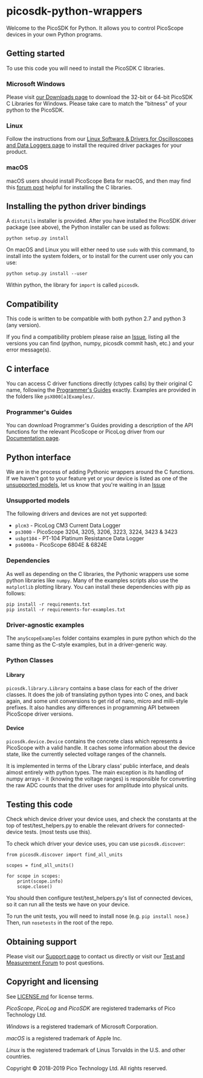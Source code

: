 # picosdk-python-wrappers

Welcome to the PicoSDK for Python. It allows you to control PicoScope devices in your own Python programs.

## Getting started

To use this code you will need to install the PicoSDK C libraries.

### Microsoft Windows

Please visit [our Downloads page](https://www.picotech.com/downloads) to download the 32-bit or 64-bit PicoSDK C Libraries for Windows. 
Please take care to match the "bitness" of your python to the PicoSDK.

### Linux

Follow the instructions from our [Linux Software & Drivers for Oscilloscopes and Data Loggers page](https://www.picotech.com/downloads/linux) 
to install the required driver packages for your product.

### macOS

macOS users should install PicoScope Beta for macOS, and then may find this [forum post](https://www.picotech.com/support/topic22221.html) helpful for installing the C 
libraries.

## Installing the python driver bindings

A `distutils` installer is provided. After you have installed the PicoSDK
driver package (see above), the Python installer can be used as follows:

    python setup.py install

On macOS and Linux you will either need to use `sudo` with this command, to
install into the system folders, or to install for the current user only you
can use:

    python setup.py install --user

Within python, the library for `import` is called `picosdk`.

## Compatibility

This code is written to be compatible with both python 2.7 and python 3 (any version).

If you find a compatibility problem please raise an [Issue](https://www.picotech.com/tech-support), listing all the versions you can find (python, numpy, 
picosdk commit hash, etc.) and your error message(s).

## C interface

You can access C driver functions directly (ctypes calls) by their original C name, following the [Programmer's
Guides](https://github.com/picotech/picosdk-python-wrappers#programmers-guides) exactly. Examples are provided in the folders like `psX000[a]Examples/`.

### Programmer's Guides

You can download Programmer's Guides providing a description of the API functions for the relevant PicoScope or 
PicoLog driver from our [Documentation page](https://www.picotech.com/library/documentation).

## Python interface

We are in the process of adding Pythonic wrappers around the C functions. If we haven't got to your feature yet or your device is listed as one of the [unsupported models](https://github.com/picotech/picosdk-python-wrappers#unsupported-models),
let us know that you're waiting in an [Issue](https://www.picotech.com/tech-support)

### Unsupported models

The following drivers and devices are not yet supported:

* `plcm3` - PicoLog CM3 Current Data Logger
* `ps3000` - PicoScope 3204, 3205, 3206, 3223, 3224, 3423 & 3423
* `usbpt104` - PT-104 Platinum Resistance Data Logger
* `ps6000a` - PicoScope 6804E & 6824E

### Dependencies

As well as depending on the C libraries, the Pythonic wrappers use some python libraries like `numpy`. Many of the
examples scripts also use the `matplotlib` plotting library. You can install these dependencies with pip as follows:

    pip install -r requirements.txt
    pip install -r requirements-for-examples.txt

### Driver-agnostic examples

The `anyScopeExamples` folder contains examples in pure python which do the same thing as the C-style examples, but
in a driver-generic way.

### Python Classes

#### Library

`picosdk.library.Library` contains a base class for each of the driver classes. It does the job of translating python
types into C ones, and back again, and some unit conversions to get rid of nano, micro and milli-style prefixes. It also
handles any differences in programming API between PicoScope driver versions.

#### Device

`picosdk.device.Device` contains the concrete class which represents a PicoScope with a valid handle. It caches some
information about the device state, like the currently selected voltage ranges of the channels.

It is implemented in terms of the Library class' public interface, and deals almost entirely with python types. The
main exception is its handling of numpy arrays - it (knowing the voltage ranges) is responsible for converting the raw
ADC counts that the driver uses for amplitude into physical units.

## Testing this code

Check which device driver your device uses, and check the constants at the top of test/test_helpers.py to enable the 
relevant drivers for connected-device tests. (most tests use this).

To check which driver your device uses, you can use `picosdk.discover`:

    from picosdk.discover import find_all_units
    
    scopes = find_all_units()
    
    for scope in scopes:
        print(scope.info)
        scope.close()

You should then configure test/test_helpers.py's list of connected devices, so it can run all the tests we have
on your device.

To run the unit tests, you will need to install nose (e.g. `pip install nose`.) Then, run `nosetests` in the root of 
the repo. 

## Obtaining support

Please visit our [Support page](https://www.picotech.com/tech-support) to contact us directly or visit our [Test and Measurement Forum](https://www.picotech.com/support/forum17.html) to post questions.

## Copyright and licensing

See [LICENSE.md](LICENSE.md) for license terms. 

*PicoScope*, *PicoLog* and *PicoSDK* are registered trademarks of Pico Technology Ltd. 

*Windows* is a registered trademark of Microsoft Corporation. 

*macOS* is a registered trademark of Apple Inc. 

*Linux* is the registered trademark of Linus Torvalds in the U.S. and other countries.

Copyright © 2018-2019 Pico Technology Ltd. All rights reserved. 

